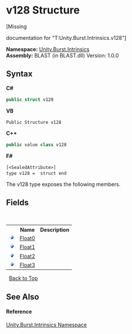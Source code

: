 # v128 Structure
 

\[Missing <summary> documentation for "T:Unity.Burst.Intrinsics.v128"\]

**Namespace:**&nbsp;<a href="09cc6882-0421-9a21-7910-b18b53cbc7d3">Unity.Burst.Intrinsics</a><br />**Assembly:**&nbsp;BLAST (in BLAST.dll) Version: 1.0.0

## Syntax

**C#**<br />
``` C#
public struct v128
```

**VB**<br />
``` VB
Public Structure v128
```

**C++**<br />
``` C++
public value class v128
```

**F#**<br />
``` F#
[<SealedAttribute>]
type v128 =  struct end
```

The v128 type exposes the following members.


## Fields
&nbsp;<table><tr><th></th><th>Name</th><th>Description</th></tr><tr><td>![Public field](media/pubfield.gif "Public field")</td><td><a href="fd39bb74-3803-c211-71d0-5c99e190b674">Float0</a></td><td /></tr><tr><td>![Public field](media/pubfield.gif "Public field")</td><td><a href="33cc99f5-1843-91a9-4746-dd22bcb87e7b">Float1</a></td><td /></tr><tr><td>![Public field](media/pubfield.gif "Public field")</td><td><a href="16060335-3e62-aee2-0504-23be54cdcbdc">Float2</a></td><td /></tr><tr><td>![Public field](media/pubfield.gif "Public field")</td><td><a href="eda4edc8-2b54-73ef-ea2a-9841ba36ebc9">Float3</a></td><td /></tr></table>&nbsp;
<a href="#v128-structure">Back to Top</a>

## See Also


#### Reference
<a href="09cc6882-0421-9a21-7910-b18b53cbc7d3">Unity.Burst.Intrinsics Namespace</a><br />